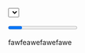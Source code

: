 <Select class=" w-200 fs-12" :data="['ddddd','pppp','pppp','pppp','pppp']" v-model="value"></Select>
  
<cascader props="l,v,c" v-model="value" class="h-50" :data="city"></cascader>

<page all color="#ff9900" page="15" total="300"></page>

<Progress :width="600" :value="10"></Progress>

<Switch class="fs-18" open="开启" close="关闭" show v-model="value"></Switch>

<tooltip>fawfeawefawefawe</tooltip>

<tree v-model="value" :getSelectNode="getSelectNode" props="l,v,c" :data="list"></tree>

<idate time twin v-model:end="end" v-model="value" ></idate>

<picker tree class="w-all" props="l,v,c" :data="city" v-model="value"></picker>